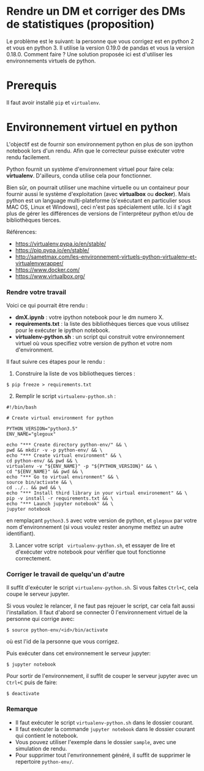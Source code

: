 # Rendre un DM et corriger des DMs de statistiques (proposition)

Le problème est le suivant: la personne que vous corrigez est en python 2 et vous en python 3. Il utilise la version 0.19.0 de pandas et vous la version 0.18.0. Comment faire ? Une solution proposée ici est d'utiliser les environnements virtuels de python.

# Prerequis

Il faut avoir installé `pip` et `virtualenv`.

# Environnement virtuel en python

L'objectif est de fournir son environnement python en plus de son ipython notebook lors d'un rendu. Afin que le correcteur puisse exécuter votre rendu facilement.  

Python fournit un système d'environnement virtuel pour faire cela: **virtualenv**. D'ailleurs, conda utilise cela pour fonctionner. 

Bien sûr, on pourrait utiliser une machine virtuelle ou un containeur pour fournir aussi le système d'exploitation (avec **virtualbox** ou **docker**). Mais python est un language multi-plateforme (s'exécutant en particulier sous MAC OS, Linux et Windows), ceci n'est pas spécialement utile. Ici il s'agit plus de gérer les différences de versions de l'interpréteur python et/ou de bibliothèques tierces. 

Références:
- https://virtualenv.pypa.io/en/stable/
- https://pip.pypa.io/en/stable/
- http://sametmax.com/les-environnement-virtuels-python-virtualenv-et-virtualenvwrapper/
- https://www.docker.com/
- https://www.virtualbox.org/

### Rendre votre travail

Voici ce qui pourrait être rendu :
- **dmX.ipynb** : votre ipython notebook pour le dm numero X.  
- **requirements.txt** : la liste des bibliothèques tierces que vous utilisez pour le exécuter le ipython notebook.
- **virtualenv-python.sh** : un script qui construit votre environnement virtuel où vous specifiez votre version de python et votre nom d'environment. 

Il faut suivre ces étapes pour le rendu :

1) Construire la liste de vos bibliotheques tierces : 

~~~
$ pip freeze > requirements.txt
~~~

2) Remplir le script `virtualenv-python.sh` :

~~~
#!/bin/bash

# Create virtual environment for python

PYTHON_VERSION="python3.5"
ENV_NAME="glegoux"

echo "*** Create directory python-env/" && \
pwd && mkdir -v -p python-env/ && \
echo "*** Create virtual environment" && \
cd python-env/ && pwd && \
virtualenv -v "${ENV_NAME}" -p "${PYTHON_VERSION}" && \
cd "${ENV_NAME}" && pwd && \
echo "*** Go to virtual environment" && \
source bin/activate && \
cd ../.. && pwd && \
echo "*** Install third library in your virtual environement" && \
pip -v install -r requirements.txt && \
echo "*** Launch jupyter notebook" && \
jupyter notebook
~~~

en remplaçant `python3.5` avec votre version de python, et `glegoux` par votre nom d'environnement (si vous voulez rester anonyme mettez un autre identifiant).

3) Lancer votre script ` virtualenv-python.sh`, et essayer de lire et d'exécuter votre notebook pour vérifier que tout fonctionne correctement.

### Corriger le travail de quelqu'un d'autre

Il suffit d'exécuter le script `virtualenv-python.sh`. Si vous faites `Ctrl+C`, cela coupe le serveur jupyter. 

Si vous voulez le relancer, il ne faut pas rejouer le script, car cela fait aussi l'installation. Il faut d'abord se connecter 0 l'environnement virtuel de la personne qui corrige avec:

~~~
$ source python-env/<id>/bin/activate
~~~

où <id> est l'id de la personne que vous corrigez.

Puis exécuter dans cet environnement le serveur jupyter:

~~~
$ jupyter notebook
~~~

Pour sortir de l'environnement, il suffit de couper le serveur jupyter avec un `Ctrl+C` puis de faire:

~~~
$ deactivate
~~~

### Remarque

- Il faut exécuter le script `virtualenv-python.sh` dans le dossier courant.
- Il faut exécuter la commande `jupyter notebook` dans le dossier courant qui contient le notebook.
- Vous pouvez utiliser l'exemple dans le dossier `sample`, avec une simulation de rendu.
- Pour supprimer tout l'envrironnement généré, il suffit de supprimer le repertoire `python-env/`.
